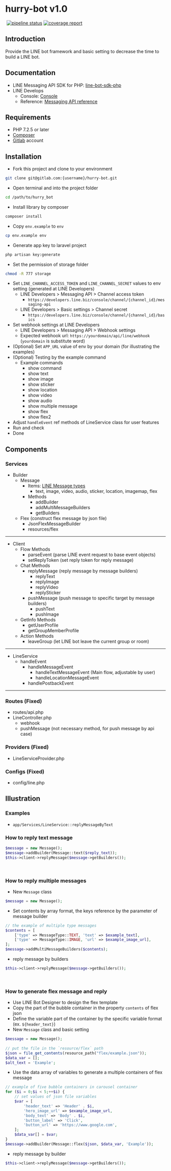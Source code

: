 # hurry-bot v1.0
​
[![pipeline status](https://gitlab.com/chrischuang/hurry-bot/badges/master/pipeline.svg)](https://gitlab.com/chrischuang/hurry-bot/-/commits/master)
[![coverage report](https://gitlab.com/chrischuang/hurry-bot/badges/master/coverage.svg)](https://gitlab.com/chrischuang/hurry-bot/-/commits/master)

## Introduction
Provide the LINE bot framework and basic setting to decrease the time to build a LINE bot.
​
## Documentation
 - LINE Messaging API SDK for PHP: [line-bot-sdk-php](https://github.com/line/line-bot-sdk-php)
 - LINE Develops
   - Console: [Console](https://developers.line.biz/console/)
   - Reference: [Messaging API reference](https://developers.line.biz/en/reference/messaging-api/)

## Requirements
 - PHP 7.2.5 or later
 - [Composer](https://getcomposer.org/download/)
 - [Gitlab](https://gitlab.com/) account

## Installation
 - Fork this project and clone to your environment
```bash
git clone git@gitlab.com:{username}/hurry-bot.git
```
 - Open terminal and into the project folder
```bash
cd /path/to/hurry_bot
```
 - Install library by composer
```bash
composer install
```
 - Copy `env.example` to `env`
```bash
cp env.example env
```
 - Generate app key to laravel project
```bash
php artisan key:generate
``` 
 - Set the permission of storage folder
```bash
chmod -R 777 storage
```
 - Set `LINE_CHANNEL_ACCESS_TOKEN` and `LINE_CHANNEL_SECRET` values to env setting (generated at LINE Developers)
   - LINE Developers > Messaging API > Channel access token
     - `https://developers.line.biz/console/channel/{channel_id}/messaging-api`
   - LINE Developers > Basic settings > Channel secret
     - `https://developers.line.biz/console/channel/{channel_id}/basics`
 - Set webhook settings at LINE Developers
   - LINE Developers > Messaging API > Webhook settings
   - Expected webhook url: `https://yourdomain/api/line/webhook` (`yourdomain` is substitute word)
 - (Optional) Set `APP_URL` value of env by your domain (for illustrating the examples)
 - (Optional) Testing by the example command
   - Example commands
     - show command
     - show text
     - show image
     - show sticker
     - show location
     - show video
     - show audio
     - show multiple message
     - show flex
     - show flex2
 - Adjust `handleEvent` ref methods of LineService class for user features
 - Run and check
 - Done
​
## Components
 ### Services
   - Builder
     - Message
       - Items: [LINE Message types](https://developers.line.biz/en/docs/messaging-api/message-types/)
         - text, image, video, audio, sticker, location, imagemap, flex
       - Methods
         - addBuilder
         - addMultiMessageBuilders
         - getBuilders
     - Flex (construct flex message by json file)
       - JsonFlexMessageBuilder
       - resources/flex

   ---
 
   - Client
      - Flow Methods
        - parseEvent (parse LINE event request to base event objects)
        - setReplyToken (set reply token for reply message)
      - Chat Methods
        - replyMessage (reply message by message builders)
          - replyText
          - replyImage
          - replyVideo
          - replySticker
        - pushMessage (push message to specific target by message builders)
          - pushText
          - pushImage
      - GetInfo Methods
        - getUserProfile
        - getGroupMemberProfile
      - Action Methods
        - leaveGroup (let LINE bot leave the current group or room)

   ---

   - LineService
     - handleEvent
       - handleMessageEvent
         - handleTextMessageEvent (Main flow, adjustable by user)
         - handleLocationMessageEvent
       - handlePostbackEvent
 
   ---

 ### Routes (Fixed)
   - routes/api.php
   - LineController.php
     - webhook
     - pushMessage (not necessary method, for push message by api case)
 ### Providers (Fixed)
   - LineServiceProvider.php

 ### Configs (Fixed)
   - config/line.php
​
## Illustration
### Examples
 - `app/Services/LineService::replyMessageByText`
​
### How to reply text message
```php
$message = new Message();
$message->addBuilder(Message::text($reply_text));
$this->client->replyMessage($message->getBuilders());
```
​
### How to reply multiple messages
  - New `Message` class
```php
$message = new Message();
```
  - Set contents by array format, the keys reference by the parameter of message builder
```php
// the example of multiple type messages
$contents = [
    ['type' => MessageType::TEXT, 'text' => $example_text],
    ['type' => MessageType::IMAGE, 'url' => $example_image_url],
];
$message->addMultiMessageBuilders($contents);
```
  - reply message by builders 
```php
$this->client->replyMessage($message->getBuilders());
```
​
### How to generate flex message and reply
  - Use LINE Bot Designer to design the flex template
  - Copy the part of the bubble container in the property `contents` of flex json
  - Define the variable part of the container by the specific variable format (ex. `${header_text}`)
  - New `Message` class and basic setting
```php
$message = new Message();
​
// put the file in the `resource/flex` path
$json = file_get_contents(resource_path("flex/example.json"));
$data_var = [];
$alt_text = 'Example';
```
  - Use the data array of variables to generate a multiple containers of flex message
```php
// example of five bubble containers in carousel container
for ($i = 0;$i < 5;++$i) {
    // set values of json file variables
    $var = [
        'header_text' => 'Header' . $i,
        'hero_image_url' => $example_image_url,
        'body_text' => 'Body' . $i,
        'button_label' => 'Click',
        'button_url' => 'https://www.google.com',
    ];
    $data_var[] = $var;
}
$message->addBuilder(Message::flex($json, $data_var, 'Example'));
```
  - reply message by builder
```php
$this->client->replyMessage($message->getBuilders());
```

